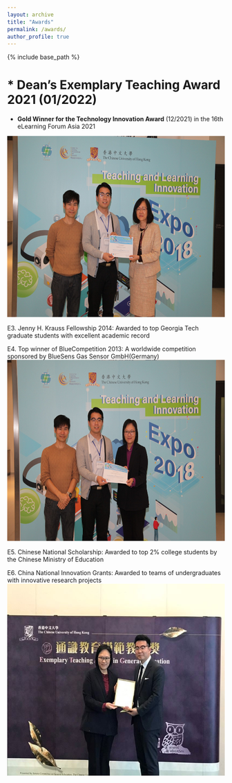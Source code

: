 ```yaml
---
layout: archive
title: "Awards"
permalink: /awards/
author_profile: true
---
```


{% include base_path %}
# * Dean’s Exemplary Teaching Award 2021	(01/2022)

* **Gold Winner for the Technology Innovation Award** (12/2021)
  in the 16th eLearning Forum Asia 2021

<img src="/images/poster_commendation_award_tlexpo2018.jpg" alt="IEEE" style="width:627px;height:418px;">

E3. Jenny H. Krauss Fellowship 2014: Awarded to top Georgia Tech graduate students with excellent academic record

E4. Top winner of BlueCompetition 2013: A worldwide competition sponsored by BlueSens Gas Sensor GmbH(Germany)
<img src="/images/peoples_prize_tlexpo2018.jpg" alt="IEEE" style="width:627px;height:418px;">

E5. Chinese National Scholarship: Awarded to top 2% college students by the Chinese Ministry of Education

E6. China National Innovation Grants: Awarded to teams of undergraduates with innovative research projects
<img src="/images/eta_general_education_2018.jpg" alt="IEEE" style="width:591px;height:443px;">

